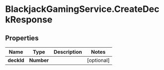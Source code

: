 # BlackjackGamingService.CreateDeckResponse

## Properties

Name | Type | Description | Notes
------------ | ------------- | ------------- | -------------
**deckId** | **Number** |  | [optional] 


